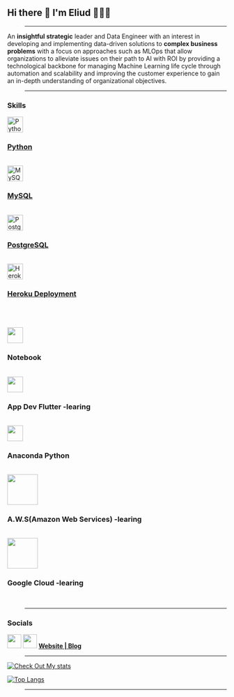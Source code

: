 ## Hi there 👋 I'm Eliud 🕵🏽‍♂️
> ---

<p>
An <strong>insightful strategic</strong> leader and Data Engineer with an interest in developing and implementing data-driven solutions to <strong>complex business problems</strong> with a focus on approaches such as MLOps that allow organizations to alleviate issues on their path to AI with ROI by providing a technological backbone for managing Machine Learning life cycle through automation and scalability and improving the customer experience to gain an in-depth understanding of organizational objectives.
</p>

> ---

### Skills

<p align="left">
<a href="https://www.python.org/" target="_blank" rel="noreferrer"><img src="https://raw.githubusercontent.com/danielcranney/readme-generator/main/public/icons/skills/python-colored.svg" width="36" height="36" alt="Python" /><h3>Python</h3></a><br>
<a href="https://www.mysql.com/" target="_blank" rel="noreferrer"><img src="https://raw.githubusercontent.com/danielcranney/readme-generator/main/public/icons/skills/mysql-colored.svg" width="36" height="36" alt="MySQL" /><h3>MySQL</h3></a><br>
<a href="https://www.postgresql.org/" target="_blank" rel="noreferrer"><img src="https://raw.githubusercontent.com/danielcranney/readme-generator/main/public/icons/skills/postgresql-colored.svg" width="36" height="36" alt="PostgreSQL" /><h3>PostgreSQL</h3></a><br>
<a href="https://www.heroku.com/" target="_blank" rel="noreferrer"><img src="https://raw.githubusercontent.com/danielcranney/readme-generator/main/public/icons/skills/heroku-colored.svg" width="36" height="36" alt="Heroku" /><h3>Heroku Deployment</h3></a><br></br></br>
<a target="_blank" rel="noreferrer"><img src="https://cdn.jsdelivr.net/gh/devicons/devicon/icons/jupyter/jupyter-original.svg" width="36" height="36"/><h3>Notebook</h3></a><br>
<a target="_blank" rel="noreferrer"><img src="https://cdn.jsdelivr.net/gh/devicons/devicon/icons/flutter/flutter-original.svg" width="36" height="36"/><h3>App Dev Flutter -learing</h3></a><br>
<a target="_blank" rel="noreferrer"><img src="https://cdn.jsdelivr.net/gh/devicons/devicon/icons/anaconda/anaconda-original.svg" width="36" height="36"/><h3>Anaconda Python</h3></a><br>
<a target="_blank" rel="noreferrer"><img src="https://cdn.jsdelivr.net/gh/devicons/devicon/icons/amazonwebservices/amazonwebservices-original-wordmark.svg" width="70" height="70"/><h3>A.W.S(Amazon Web Services) -learing</h3></a><br>
<a target="_blank" rel="noreferrer"><img src="https://cdn.jsdelivr.net/gh/devicons/devicon/icons/googlecloud/googlecloud-original-wordmark.svg" width="70" height="70"/><h3>Google Cloud -learing</h3></a><br>
</p>

> ---

### Socials

<a href="https://www.github.com/meaLuda" target="_blank" rel="noreferrer"><img src="https://raw.githubusercontent.com/danielcranney/readme-generator/main/public/icons/socials/github.svg" width="32" height="32" /></a> 
 <a href="https://www.linkedin.com/in/eliud-munyala/" target="_blank" rel="noreferrer"><img src="https://raw.githubusercontent.com/danielcranney/readme-generator/main/public/icons/socials/linkedin.svg" width="32" height="32" /></a>
 <a href="http://mypfproj.herokuapp.com/" target="_blank" rel="noreferrer"><strong>Website | Blog</strong> </a> 

> ---

[![Check Out My stats](https://github-readme-stats.vercel.app/api?username=meaLuda&count_private=true&show_icons=true&theme=default&hide_rank=false)](https://github.com/anuraghazra/github-readme-stats)


[![Top Langs](https://github-readme-stats.vercel.app/api/top-langs/?username=meaLuda)](https://github.com/meaLuda/github-readme-stats)

> ---

